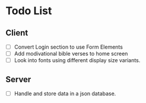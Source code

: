 # Todo List
## Client
- [ ] Convert Login section to use Form Elements
- [ ] Add modivational bible verses to home screen
- [ ] Look into fonts using different display size variants.

## Server
- [ ] Handle and store data in a json database.